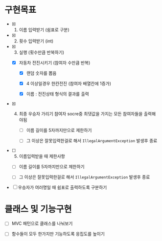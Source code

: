 # 구현목표

- [x] 1. 이름 입력받기 (쉼표로 구분)

- [x] 2. 횟수 입력받기 (int)

- [x] 3. 실행 (횟수만큼 반복하기)
  - [x] 자동차 전진시키기 (참여자 수만큼 반복)
    
    - [x] 랜덤 숫자를 뽑음
    
    - [x] 4 이상일경우 한칸전진 (참여자 배열칸에 1증가)
    
    - [x] 이름 : 전진상태 형식의 결과를 출력

- [x] 4. 최종 우승자 가리기 참여자 socre중 최댓값을 가지는 모든 참여자들을 출력해야됨
     
     - [ ] 이름 길이를 5자까지만으로 제한하기
     
     - [ ] 그 이상은 잘못입력한걸로 해서 `IllegalArgumentException` 발생후 종료

- [ ] 5. 이름입력받을 때 제한사항
  - [ ] 이름 길이를 5자까지만으로 제한하기
  
  - [ ] 그 이상은 잘못입력한걸로 해서 `IllegalArgumentException` 발생후 종료

- [ ]  우승자가 여러명일 때 쉼표로 출력하도록 구분하기

# 클래스 및 기능구현

- [ ] MVC 패턴으로 클래스를 나눠보기

- [ ] 함수들이 모두 한가지만 기능하도록 응집도를 높이기
